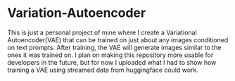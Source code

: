 # Variation-Autoencoder

This is just a personal project of mine where I create a Variational Autoencoder(VAE) that can be trained on just about any images conditioned on text prompts. After training, the VAE will generate images similar to the ones it was trained on. I plan on making this repository more usable for developers in the future, but for now I uploaded what I had to show how training a VAE using streamed data from huggingface could work.

